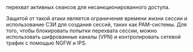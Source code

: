 перехват активных сеансов для несанкционированного доступа.

Защитой от такой атаки является ограничение времени жизни сессии и использование СЗИ для создания сессий, таких как PAM-системы. Для того, чтобы блокировать попытки перехвата сессии, можно использовать шифрованные каналы (VPN) и контролировать сетевой трафик с помощью NGFW и IPS.

